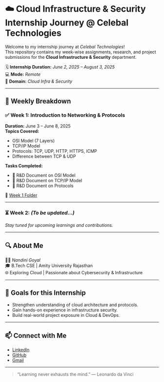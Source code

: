 # ☁️ Cloud Infrastructure & Security Internship Journey @ Celebal Technologies

Welcome to my internship journey at *Celebal Technologies*!  
This repository contains my week-wise assignments, research, and project submissions for the **Cloud Infrastructure & Security** department.

🗓️ **Internship Duration:** *June 2, 2025 – August 3, 2025*  
💻 **Mode:** *Remote*  
🔐 **Domain:** *Cloud Infra & Security*

---

## 📌 Weekly Breakdown

### ✅ Week 1: Introduction to Networking & Protocols
**Duration:** June 3 – June 8, 2025  
**Topics Covered:**
- OSI Model (7 Layers)
- TCP/IP Model
- Protocols: TCP, UDP, HTTP, HTTPS, ICMP
- Difference between TCP & UDP

**Tasks Completed:**
- 📄 R&D Document on OSI Model
- 📄 R&D Document on TCP/IP Model
- 📄 R&D Document on Protocols

📁 [Week 1 Folder](./Week1)

---

### ⏳ Week 2: *(To be updated...)*
_Stay tuned for upcoming learnings and contributions._

---

## 🔍 About Me

👩‍💻 *Nandini Goyal*  
🎓 B.Tech CSE | Amity University Rajasthan  
🌐 Exploring Cloud | Passionate about Cybersecurity & Infrastructure

---

## 🚀 Goals for this Internship

- Strengthen understanding of cloud architecture and protocols.
- Gain hands-on experience in infrastructure security.
- Build real-world project exposure in Cloud & DevOps.

---

## 📫 Connect with Me

- [LinkedIn](https://www.linkedin.com/in/nandini-goyal-6b9116259/)
- [GitHub](https://github.com/NandiniGoyal16)
- [Gmail](nandinio4.goyal@gmail.com)

---

> “Learning never exhausts the mind.” — Leonardo da Vinci
